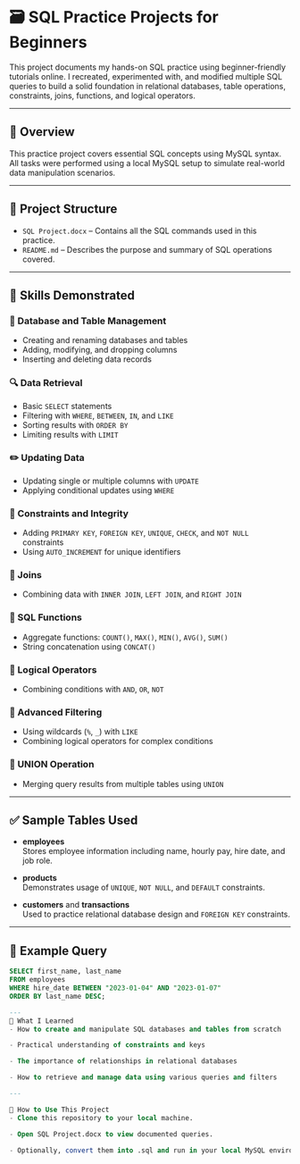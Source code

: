 # 🗃️ SQL Practice Projects for Beginners

This project documents my hands-on SQL practice using beginner-friendly tutorials online. I recreated, experimented with, and modified multiple SQL queries to build a solid foundation in relational databases, table operations, constraints, joins, functions, and logical operators.

---

## 📌 Overview

This practice project covers essential SQL concepts using MySQL syntax.  
All tasks were performed using a local MySQL setup to simulate real-world data manipulation scenarios.

---

## 📁 Project Structure

- `SQL Project.docx` – Contains all the SQL commands used in this practice.
- `README.md` – Describes the purpose and summary of SQL operations covered.

---

## 🔧 Skills Demonstrated

### 📂 Database and Table Management
- Creating and renaming databases and tables  
- Adding, modifying, and dropping columns  
- Inserting and deleting data records

### 🔍 Data Retrieval
- Basic `SELECT` statements  
- Filtering with `WHERE`, `BETWEEN`, `IN`, and `LIKE`  
- Sorting results with `ORDER BY`  
- Limiting results with `LIMIT`

### ✏️ Updating Data
- Updating single or multiple columns with `UPDATE`  
- Applying conditional updates using `WHERE`

### 🔑 Constraints and Integrity
- Adding `PRIMARY KEY`, `FOREIGN KEY`, `UNIQUE`, `CHECK`, and `NOT NULL` constraints  
- Using `AUTO_INCREMENT` for unique identifiers

### 🔗 Joins
- Combining data with `INNER JOIN`, `LEFT JOIN`, and `RIGHT JOIN`

### 🧠 SQL Functions
- Aggregate functions: `COUNT()`, `MAX()`, `MIN()`, `AVG()`, `SUM()`  
- String concatenation using `CONCAT()`

### 🤖 Logical Operators
- Combining conditions with `AND`, `OR`, `NOT`

### 🔁 Advanced Filtering
- Using wildcards (`%`, `_`) with `LIKE`  
- Combining logical operators for complex conditions

### 🧾 UNION Operation
- Merging query results from multiple tables using `UNION`

---

## ✅ Sample Tables Used

- **employees**  
  Stores employee information including name, hourly pay, hire date, and job role.

- **products**  
  Demonstrates usage of `UNIQUE`, `NOT NULL`, and `DEFAULT` constraints.

- **customers** and **transactions**  
  Used to practice relational database design and `FOREIGN KEY` constraints.

---

## 🧪 Example Query

```sql
SELECT first_name, last_name
FROM employees
WHERE hire_date BETWEEN "2023-01-04" AND "2023-01-07"
ORDER BY last_name DESC;

---
🧠 What I Learned
- How to create and manipulate SQL databases and tables from scratch

- Practical understanding of constraints and keys

- The importance of relationships in relational databases

- How to retrieve and manage data using various queries and filters

---

🚀 How to Use This Project
- Clone this repository to your local machine.

- Open SQL Project.docx to view documented queries.

- Optionally, convert them into .sql and run in your local MySQL environment.


